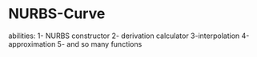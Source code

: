 # NURBS-Curve

abilities:
1- NURBS constructor 
2- derivation calculator 
3-interpolation
4-approximation
5- and so many functions
